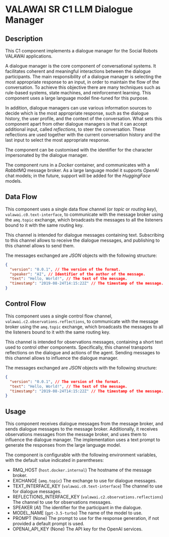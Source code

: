 # VALAWAI SR C1 LLM Dialogue Manager

## Description

This C1 component implements a dialogue manager for the Social Robots VALAWAI applications.

A dialogue manager is the core component of conversational systems.
It facilitates coherent and meaningful interactions between the dialogue participants.
The main responsibility of a dialogue manager is selecting the most appropriate response to an input, in order to maintain the flow of the conversation.
To achieve this objective there are many techniques such as rule-based systems, state machines, and reinforcement learning.
This component uses a large language model fine-tuned for this purpose.

In addition, dialogue managers can use various information sources to decide which is the most appropriate response, such as the dialogue history, the user profile, and the context of the conversation.
What sets this component apart from other dialogue managers is that it can accept additional input, called _reflections_, to steer the conversation.
These reflections are used together with the current conversation history and the last input to select the most appropriate response.

The component can be customised with the identifier for the character impersonated by the dialogue manager.

The component runs in a _Docker_ container, and communicates with a _RabbitMQ_ message broker.
As a large language model it supports _OpenAI_ chat models; in the future, support will be added for the _HuggingFace_ models.

## Data Flow

This component uses a single data flow channel (or _topic_ or _routing key_), `valawai.c0.text-interface`, to communicate with the message broker using the `amq.topic` exchange, which broadcasts the messages to all the listeners bound to it with the same routing key.

This channel is intended for dialogue messages containing text.
Subscribing to this channel allows to receive the dialogue messages, and publishing to this channel allows to send them.

The messages exchanged are _JSON_ objects with the following structure:

```json
{
  "version": "0.0.1", // The version of the format.
  "speaker": "AI", // Identifier of the author of the message.
  "text": "Hello, World!", // The text of the message.
  "timestamp": "2019-08-24T14:15:22Z" // The timestamp of the message.
}
```

## Control Flow

This component uses a single control flow channel, `valawai.c2.observations.reflections`, to communicate with the message broker using the `amq.topic` exchange, which broadcasts the messages to all the listeners bound to it with the same routing key.

This channel is intended for observations messages, containing a short text used to control other components.
Specifically, this channel transports reflections on the dialogue and actions of the agent.
Sending messages to this channel allows to influence the dialogue manager.

The messages exchanged are _JSON_ objects with the following structure:

```json
{
  "version": "0.0.1", // The version of the format.
  "text": "Hello, World!", // The text of the message.
  "timestamp": "2019-08-24T14:15:22Z" // The timestamp of the message.
}
```

## Usage

This component receives dialogue messages from the message broker, and sends dialogue messages to the message broker.
Additionally, it receives observations messages from the message broker, and uses them to influence the dialogue manager.
The implementation uses a text prompt to generate the responses from the large language model.

The component is configurable with the following environment variables, with the default value indicated in parentheses:

- RMQ_HOST (`host.docker.internal`) The hostname of the message broker.
- EXCHANGE (`amq.topic`) The exchange to use for dialogue messages.
- TEXT_INTERFACE_KEY (`valawai.c0.text-interface`) The channel to use for dialogue messages.
- REFLECTIONS_INTERFACE_KEY (`valawai.c2.observations.reflections`) The channel to use for observations messages.
- SPEAKER (_AI_) The identifier for the participant in the dialogue.
- MODEL_NAME (`gpt-3.5-turbo`) The name of the model to use.
- PROMPT (None) The prompt to use for the response generation, if not provided a default prompt is used.
- OPENAI_API_KEY (None) The API key for the OpenAI services.
